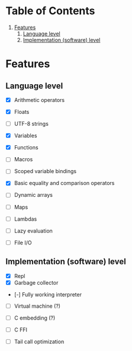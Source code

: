 
# Table of Contents

1.  [Features](#org05bd070)
    1.  [Language level](#org19854e4)
    2.  [Implementation (software) level](#orgc5cadf0)


<a id="org05bd070"></a>

# Features


<a id="org19854e4"></a>

## Language level

-   [X] Arithmetic operators
-   [X] Floats
-   [ ] UTF-8 strings
-   [X] Variables
-   [X] Functions
-   [ ] Macros
-   [ ] Scoped variable bindings
-   [X] Basic equality and comparison operators
-   [ ] Dynamic arrays
-   [ ] Maps
-   [ ] Lambdas
-   [ ] Lazy evaluation
-   [ ] File I/O


<a id="orgc5cadf0"></a>

## Implementation (software) level

-   [X] Repl
-   [X] Garbage collector
-   [-] Fully working interpreter
-   [ ] Virtual machine (?)
-   [ ] C embedding (?)
-   [ ] C FFI
-   [ ] Tail call optimization

